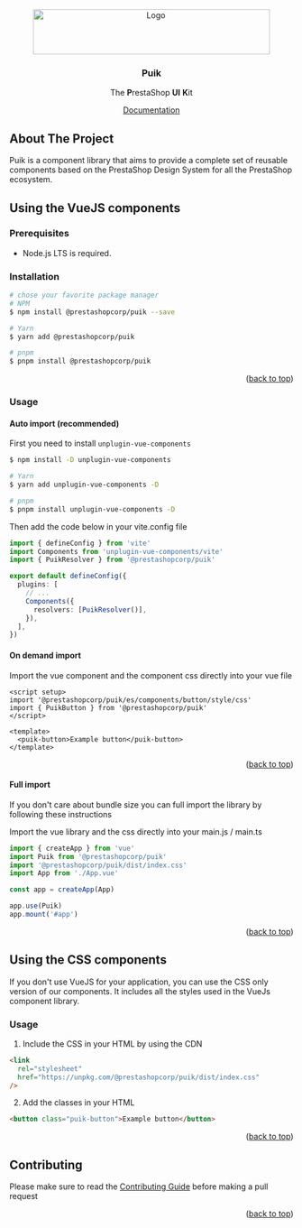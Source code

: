 <div id="top"></div>

<div align="center">
  <a href="https://prestashop.com">
    <img src="https://prestashop.com/sites/default/files/email/logo_x2_rebrand.png" alt="Logo" width="420" height="80">
  </a>

<h3 align="center">Puik</h3>

  <p align="center">
    The <b>P</b>restaShop <b>UI</b> <b>K</b>it
  </p>
  <a href="https://main--6267e986619a13004a943d93.chromatic.com/">Documentation</a>
</div>

## About The Project

Puik is a component library that aims to provide a complete set of reusable components based on the PrestaShop Design System for all the PrestaShop ecosystem.

## Using the VueJS components

### Prerequisites

- Node.js LTS is required.

### Installation

```sh
# chose your favorite package manager
# NPM
$ npm install @prestashopcorp/puik --save

# Yarn
$ yarn add @prestashopcorp/puik

# pnpm
$ pnpm install @prestashopcorp/puik
```

<p align="right">(<a href="#top">back to top</a>)</p>

### Usage

#### Auto import (recommended)

First you need to install `unplugin-vue-components`

```sh
$ npm install -D unplugin-vue-components

# Yarn
$ yarn add unplugin-vue-components -D

# pnpm
$ pnpm install unplugin-vue-components -D
```

Then add the code below in your vite.config file

```typescript
import { defineConfig } from 'vite'
import Components from 'unplugin-vue-components/vite'
import { PuikResolver } from '@prestashopcorp/puik'

export default defineConfig({
  plugins: [
    // ...
    Components({
      resolvers: [PuikResolver()],
    }),
  ],
})
```

#### On demand import

Import the vue component and the component css directly into your vue file

```vue
<script setup>
import '@prestashopcorp/puik/es/components/button/style/css'
import { PuikButton } from '@prestashopcorp/puik'
</script>

<template>
  <puik-button>Example button</puik-button>
</template>
```

<p align="right">(<a href="#top">back to top</a>)</p>

#### Full import

If you don't care about bundle size you can full import the library by following these instructions

Import the vue library and the css directly into your main.js / main.ts

```typescript
import { createApp } from 'vue'
import Puik from '@prestashopcorp/puik'
import '@prestashopcorp/puik/dist/index.css'
import App from './App.vue'

const app = createApp(App)

app.use(Puik)
app.mount('#app')
```

<p align="right">(<a href="#top">back to top</a>)</p>

## Using the CSS components

If you don't use VueJS for your application, you can use the CSS only version of our components. It includes all the
styles used in the VueJs component library.

### Usage

1. Include the CSS in your HTML by using the CDN

```html
<link
  rel="stylesheet"
  href="https://unpkg.com/@prestashopcorp/puik/dist/index.css"
/>
```

2. Add the classes in your HTML

```html
<button class="puik-button">Example button</button>
```

<p align="right">(<a href="#top">back to top</a>)</p>

## Contributing

Please make sure to read the [Contributing Guide](CONTRIBUTING.md) before making a pull request

<p align="right">(<a href="#top">back to top</a>)</p>
